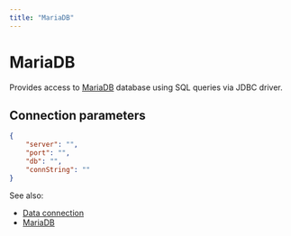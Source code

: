 ```yaml
---
title: "MariaDB"
---
```

<!-- SUBTITLE: -->

# MariaDB

Provides access to [MariaDB](https://mariadb.org/) database using SQL queries
via JDBC driver.

## Connection parameters

```json
{
    "server": "",
    "port": "",
    "db": "",
    "connString": ""
}
```

See also:

* [Data connection](../data-connection.md)
* [MariaDB](https://mariadb.org/)
